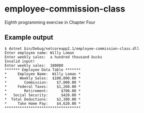 # employee-commission-class

Eighth programming exercise in Chapter Four

## Example output
```
$ dotnet bin/Debug/netcoreapp2.1/employee-commission-class.dll
Enter employee name: Willy Loman
Enter weekly sales:  a hundred thousand bucks
Invalid input!
Enter weekly sales:  100000
******* Employee Data Table *******
*     Employee Name:  Willy Loman *
*      Weekly Sales:  $100,000.00 *
*        Commission:    $7,000.00 *
*     Federal Taxes:    $1,260.00 *
*        Retirement:      $700.00 *
*   Social Security:      $420.00 *
*  Total Deductions:    $2,380.00 *
*     Take Home Pay:    $4,620.00 *
***********************************
```
